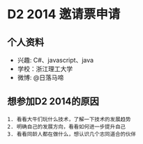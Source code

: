 # D2 2014 邀请票申请

## 个人资料

- 兴趣: C#、javascript、java
- 学校：浙江理工大学
- 微博: @日落马啼

## 想参加D2 2014的原因

	1. 看看大牛们玩什么技术，了解一下技术的发展趋势
	2. 明确自己的发展方向，看看如何进一步提升自己
	3. 看看同龄人都在做什么，想认识几个志同道合的伙伴

